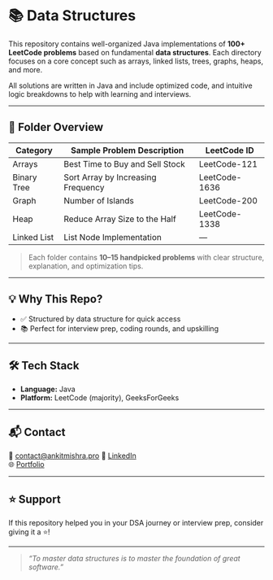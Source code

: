 # 📚 Data Structures

This repository contains well-organized Java implementations of **100+ LeetCode problems** based on fundamental **data structures**. Each directory focuses on a core concept such as arrays, linked lists, trees, graphs, heaps, and more.

All solutions are written in Java and include optimized code, and intuitive logic breakdowns to help with learning and interviews.

---

## 📂 Folder Overview

| Category        | Sample Problem Description                              | LeetCode ID     |
|----------------|----------------------------------------------------------|-----------------|
| Arrays          | Best Time to Buy and Sell Stock                          | LeetCode-121    |
| Binary Tree     | Sort Array by Increasing Frequency                       | LeetCode-1636   |
| Graph           | Number of Islands                                        | LeetCode-200    |
| Heap            | Reduce Array Size to the Half                            | LeetCode-1338   |
| Linked List     | List Node Implementation                                 | —               |

> Each folder contains **10–15 handpicked problems** with clear structure, explanation, and optimization tips.

---

## 💡 Why This Repo?

- ✅ Structured by data structure for quick access
- 📚 Perfect for interview prep, coding rounds, and upskilling

---

## 🛠️ Tech Stack

- **Language:** Java  
- **Platform:** LeetCode (majority), GeeksForGeeks

---

## 📬 Contact

📧 contact@ankitmishra.pro 
🔗 [LinkedIn](https://www.linkedin.com/in/ankitmishra-pro)  
🌐 [Portfolio](https://ankitmishra.pro)

---

## ⭐️ Support

If this repository helped you in your DSA journey or interview prep, consider giving it a ⭐️!

---

> _“To master data structures is to master the foundation of great software.”_
